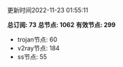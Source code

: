 更新时间2022-11-23 01:55:11

**总订阅: 73**
**总节点: 1062**
**有效节点: 299**
- trojan节点: 60
- v2ray节点: 184
- ss节点: 55

